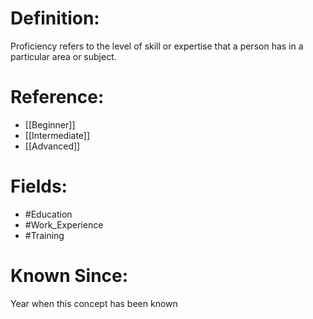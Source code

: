 

# Definition:
Proficiency refers to the level of skill or expertise that a person has in a particular area or subject.

# Reference:
- [[Beginner]]
- [[Intermediate]]
- [[Advanced]]

# Fields: 
- #Education
- #Work_Experience
- #Training

# Known Since:
Year when this concept has been known

